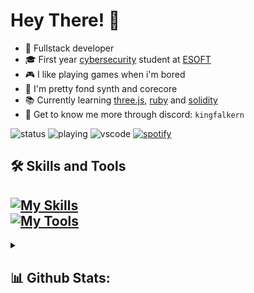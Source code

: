 # Hey There! 👋 
- 🤖 Fullstack developer
- 🎓 First year [cybersecurity](https://esoft.lk/esoft-courses/pearson-btec-level-5-hnd-in-computing-cyber-security/) student at [ESOFT](https://esoft.lk)
- 🎮 I like playing games when i'm bored
- 🎵 I'm pretty fond synth and corecore
- 📚 Currently learning [three.js](https://github.com/mrdoob/three.js/), [ruby](https://github.com/ruby/ruby) and [solidity](https://github.com/ethereum/solidity)
- 👾 Get to know me more through discord: `kingfalkern`

![status](https://api.statusbadges.me/badge/status/806412205557284875?simple=true)
![playing](https://api.statusbadges.me/badge/playing/806412205557284875)
![vscode](https://api.statusbadges.me/badge/vscode/806412205557284875)
[![spotify](https://api.statusbadges.me/badge/spotify/806412205557284875)](https://api.statusbadges.me/openspotify/806412205557284875)

## 🛠 Skills and Tools
[![My Skills](https://skillicons.dev/icons?i=js,ts,react,vue,nuxtjs,html,tailwind,solidity,ruby,cpp,cs,py&theme=dark)](https://skillicons.dev) <br>
[![My Tools](https://skillicons.dev/icons?i=windows,kali,ae,ps,pr,visualstudio,vscode,webstorm,clion,vercel,discord,github&theme=dark)](https://skillicons.dev)
--
<details>
  <summary><h2>📊 Github Stats:</h2></summary>
  
<a href="#">![](https://github-readme-stats.vercel.app/api?username=Falkern&theme=transparent&hide_border=false&include_all_commits=false&count_private=false)</a><br>
<a href="#">![](https://github-readme-streak-stats.herokuapp.com/?user=Falkern&theme=transparent&hide_border=false)</a><br>
<a href="#">![](https://github-readme-stats.vercel.app/api/top-langs/?username=Falkern&theme=transparent&hide_border=false&include_all_commits=false&count_private=false&layout=compact)</a>
</details>

<!-- Proudly created with GPRM ( https://gprm.itsvg.in ) -->
